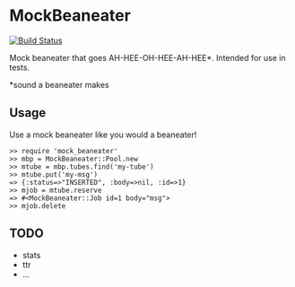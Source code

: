 MockBeaneater
==================

[![Build Status](https://travis-ci.org/seanxiesx/mock_beaneater.png)](https://travis-ci.org/seanxiesx/mock_beaneater)

Mock beaneater that goes AH-HEE-OH-HEE-AH-HEE\*. Intended for use in tests.

\*sound a beaneater makes

Usage
-----

Use a mock beaneater like you would a beaneater!

    >> require 'mock_beaneater'
    >> mbp = MockBeaneater::Pool.new
    >> mtube = mbp.tubes.find('my-tube')
    >> mtube.put('my-msg')
    => {:status=>"INSERTED", :body=>nil, :id=>1}
    >> mjob = mtube.reserve
    => #<MockBeaneater::Job id=1 body="msg">
    >> mjob.delete

TODO
-----

* stats
* ttr
* ...
